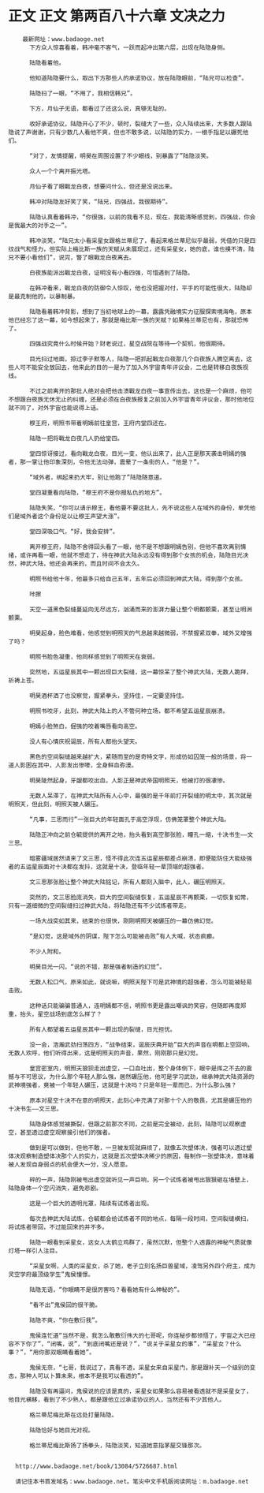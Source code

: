 # 正文 正文 第两百八十六章 文决之力
        最新网址：www.badaoge.net
          下方众人惊喜看着，韩冲毫不客气，一跃而起冲出第六层，出现在陆隐身侧。
      
          陆隐看着他。
      
          他知道陆隐要什么，取出下方那些人的承诺协议，放在陆隐眼前，“陆兄可以检查”。
      
          陆隐扫了一眼，“不用了，我相信韩兄”。
      
          下方，月仙子无语，都看过了还这么说，真够无耻的。
      
          收好承诺协议，陆隐开心了不少，顿时，裂缝大了一些，众人陆续出来，大多数人跟陆隐说了声谢谢，只有少数几人看他不爽，但也不敢多说，以陆隐的实力，一根手指足以碾死他们。
      
          “对了，友情提醒，明昊在周围设置了不少眼线，别暴露了”陆隐淡笑。
      
          众人一个个离开振光塔。
      
          月仙子看了眼戰龙白夜，想要问什么，但还是没说出来。
      
          韩冲对陆隐友好笑了笑，“陆兄，四强战，我很期待”。
      
          陆隐认真看着韩冲，“你很强，以前的我看不见，现在，我能清晰感觉到，四强战，你会是我最大的对手之一”。
      
          韩冲淡笑，“陆兄太小看采星女跟格兰蒂尼了，看起来格兰蒂尼似乎最弱，凭借的只是四纹战气和怪力，但实际上梅比斯一族的天赋从未展现过，还有采星女，她的底，谁也摸不清，陆兄不要小看他们”，说完，瞥了眼戰龙白夜离去。
      
          白夜族能派出戰龙白夜，证明没有小看四强，可惜遇到了陆隐。
      
          在韩冲看来，戰龙白夜的防御令人惊叹，他也没把握对付，平手的可能性很大，陆隐却是最克制他的，以暴制暴。
      
          陆隐看着韩冲背影，想到了当初地球上的一幕，露露凭融境实力征服探索境海龟，原本他已经忘了这一幕，如今想起来了，那就是梅比斯一族的天赋？如果格兰蒂尼也有，那就恐怖了。
      
          四强战究竟什么时候开始？财老说过，星空战院在等待一个契机，他很期待。
      
          目光扫过地面，掠过李子默等人，陆隐一把抓起戰龙白夜那几个白夜族人腾空离去，这些人可不能安全放回去，他来此的目的一是为了加入外宇宙青年评议会，二也是转移白夜族视线。
      
          不过之前离开的那批人绝对会把他击溃戰龙白夜一事宣传出去，这也是一个麻烦，他可不想跟白夜族无休无止的纠缠，还是必须在白夜族报复之前加入外宇宙青年评议会，那时他地位就不同了，对外宇宙也能说得上话。
      
          穆王府，明照书带着明嫣前往皇宫，王府内堂四还在。
      
          陆隐一把将戰龙白夜几人扔给堂四。
      
          堂四惊讶接过，看向戰龙白夜，目光一变，他认出来了，此人正是那天袭击明嫣的强者，那一掌让他印象深刻，令他无法动弹，震晕了一条街的人，“他是？”。
      
          “域外者，绑起来扔大牢，别让他跑了”陆隐随意道。
      
          堂四凝重看向陆隐，“穆王府不是你报私仇的地方”。
      
          陆隐失笑，“你可以请示穆王，看他要不要这批人，先不说这些人在域外的身份，单凭他们是域外者这个身份足以让穆王声望大涨”。
      
          堂四深吸口气，“好，我会安排”。
      
          离开穆王府，陆隐不舍得回头看了一眼，他不是不想跟明嫣告别，但他不喜欢离别情绪，或许再看一眼，他就不想走了，待在神武大陆永远没有得到那个女孩的机会，陆隐目光决然，神武大陆，他还会再来的，而且时间不会太久。
      
          明照书给他十年，他最多只给自己五年，五年后必须回到神武大陆，得到那个女孩。
      
          咔擦
      
          天空一道黑色裂缝蔓延向无尽远方，汹涌而来的澎湃力量让整个明都颤栗，甚至让明洲颤栗。
      
          明昊起身，脸色难看，他感觉到明照天的气息越来越微弱，不禁握紧双拳，域外又增强了吗？
      
          明照书脸色凝重，他同样感觉到了明照天在衰弱。
      
          突然地，五运星辰其中一颗出现巨大裂缝，这一幕惊呆了整个神武大陆，无数人跪拜，祈祷上苍。
      
          明昊酒杯洒了也没察觉，握紧拳头，坚持住，一定要坚持住。
      
          明照书咬牙，此刻，神武大陆上的人不管何种立场，都不希望五运星辰崩溃。
      
          明嫣小脸煞白，倔强的咬着嘴唇看向高空。
      
          没人有心情庆祝诞辰，所有人都抬头望天。
      
          黑色的空间裂缝越来越扩大，紧随而至的是奇特文字，形成彷如囚笼一般的场景，将一道人影困在其中，人影发出惨嚎，全身鲜血弥漫。
      
          明昊陡然起身，牙龈都咬出血，人影正是神武帝国明照天，他被打的很凄惨。
      
          无数人呆滞了，在神武大陆所有人心中，最强的是千年前打开裂缝的明太中，其次就是明照天，但此刻，明照天被人碾压。
      
          “凡事，三思而行”一张巨大的年轻面孔于高空浮现，仿佛笼罩整个神武大陆。
      
          陆隐正冲向之前仓毓提供的离开之地，抬头看到高空那张脸，瞳孔一缩，十决书生——文三思。
      
          暗雾疆域居然请来了文三思，怪不得此次连五运星辰都差点崩溃，即便能防住大能级强者的五运星辰面对十决都在发抖，这就是十决，登临年轻一辈顶端的超强者。
      
          文三思那张脸让整个神武大陆铭记，所有人都刻入脑中，此人，碾压明照天。
      
          突然的，文三思脸庞消失，巨大的空间裂缝恢复，五运星辰不再颤栗，一切恢复如常，只有一道细微的空间裂缝扫过神武大陆，将陆隐还有不少试炼者带走。
      
          一场大战突如其来，结束的也很快，刚刚明照天被碾压的一幕仿佛幻觉。
      
          “是幻觉，这是域外的阴谋，陛下怎么可能被击败”有人大喊，状态疯癫。
      
          不少人附和。
      
          明昊目光一闪，“说的不错，那是强者制造的幻觉”。
      
          无数人松口气，原来如此，就说嘛，明照天陛下可是武神境的超强者，怎么可能被轻易击败。
      
          这种话只能骗骗普通人，连明嫣都不信，明照书更是露出嘲讽的笑容，但随即再度郑重，抬头，星空战场到底怎么样了？
      
          所有人都望着五运星辰其中一颗出现的裂缝，目光担忧。
      
          没一会，浩瀚武劲扫荡四方，“战争结束，诞辰庆典开始”巨大的声音在明都上空回响，无数人欢呼，他们听得出来，这是明照天的声音，果然，刚刚那只是幻觉。
      
          皇宫密室内，明照天狼狈走出虚空，一口血吐出，整个身体倒下，眼中是挥之不去的震撼与不可思议，为什么那个年轻人那么强，居然碾压他，他可是学习武劲，继承神武大陆资源的武神境强者，竟被一个年轻人碾压，这就是十决吗？只是年轻一辈而已，为什么那么强？
      
          原本对星空十决不在意的明照天，此刻心中充满了对那十个人的敬畏，尤其是碾压他的十决书生——文三思。
      
          陆隐身体感觉被撕裂，但跟之前那次不同，之前是完全被动，此刻，陆隐可以观察虚空，甚至透过虚空观察接引他们的强者。
      
          做到是可以做到，但他不敢，一旦被发现就麻烦了，就像五次塑体决，强者可以透过塑体决观察制造塑体决那个人的实力，这就是五次塑体决稀少的原因，每制作一张塑体决，意味着被人发现自身弱点的机会便大一分，没人愿意。
      
          砰的一声，陆隐刚被甩出虚空就听见一声巨响，另一个试炼者被甩出狠狠砸在墙壁上，陆隐身体一个空闪消失，避免悲剧。
      
          这是一个巨大的透明光罩，陆续有试炼者出现。
      
          每次去神武大陆试炼，仓毓都会给试炼者不同的地点，每隔一段时间，空间裂缝横扫，将试炼者带回，不过能回来的并不多。
      
          陆隐一眼看到采星女，这女人太鹤立鸡群了，虽然沉默，但整个人透露的神秘气质就像灯塔一样引人注目。
      
          “采星女啊，人类的采星女，杀了她，老子立刻名扬巨兽星域，凌驾另外四个府主，成为灵空学府最顶级学生”鬼侯憧憬。
      
          陆隐无语，“你眼睛不是很厉害吗？看看她有什么神秘的”。
      
          “看不出”鬼侯回的很干脆。
      
          陆隐不爽，“你在敷衍我”。
      
          鬼侯连忙道“当然不是，我怎么敢敷衍伟大的七哥呢，你连秘步都领悟了，宇宙之大已经容不下你了”，“闭嘴，说”，“到底闭嘴还是说？”，“说关于采星女的事”，“采星女？什么事？”，“用你那双眼睛看着她”。
      
          鬼侯无奈，“七哥，我说过了，真看不透，采星女来自采星门，那是跟补天一个级别的变态，那种人可以卜算未来，根本不是我可以看透的”。
      
          陆隐没有再逼问，鬼侯说的应该是真的，采星女如果那么容易被看透就不是采星女了，他目光横移，看到了不少熟人，都是跟他立过承诺协议的人，当然还有不少其他人。
      
          格兰蒂尼梅比斯在远处打量陆隐。
      
          陆隐恰好与她目光对视。
      
          格兰蒂尼梅比斯扬了扬拳头，陆隐淡笑，知道她意指茅屋交锋那次。
      
      
      http://www.badaoge.net/book/13084/5726687.html
      
      请记住本书首发域名：www.badaoge.net。笔尖中文手机版阅读网址：m.badaoge.net